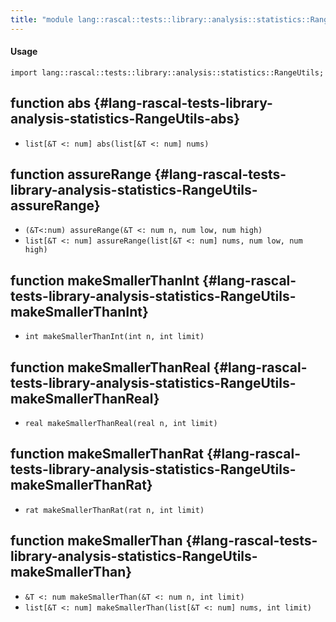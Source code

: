 ```yaml
---
title: "module lang::rascal::tests::library::analysis::statistics::RangeUtils"
---
```


#### Usage

`import lang::rascal::tests::library::analysis::statistics::RangeUtils;`


## function abs {#lang-rascal-tests-library-analysis-statistics-RangeUtils-abs}

* ``list[&T <: num] abs(list[&T <: num] nums)``

## function assureRange {#lang-rascal-tests-library-analysis-statistics-RangeUtils-assureRange}

* ``(&T<:num) assureRange(&T <: num n, num low, num high)``
* ``list[&T <: num] assureRange(list[&T <: num] nums, num low, num high)``

## function makeSmallerThanInt {#lang-rascal-tests-library-analysis-statistics-RangeUtils-makeSmallerThanInt}

* ``int makeSmallerThanInt(int n, int limit)``

## function makeSmallerThanReal {#lang-rascal-tests-library-analysis-statistics-RangeUtils-makeSmallerThanReal}

* ``real makeSmallerThanReal(real n, int limit)``

## function makeSmallerThanRat {#lang-rascal-tests-library-analysis-statistics-RangeUtils-makeSmallerThanRat}

* ``rat makeSmallerThanRat(rat n, int limit)``

## function makeSmallerThan {#lang-rascal-tests-library-analysis-statistics-RangeUtils-makeSmallerThan}

* ``&T <: num makeSmallerThan(&T <: num n, int limit)``
* ``list[&T <: num] makeSmallerThan(list[&T <: num] nums, int limit)``

